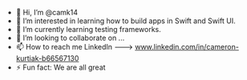- 👋 Hi, I’m @camk14
- 👀 I’m interested in learning how to build apps in Swift and Swift UI.
- 🌱 I’m currently learning testing frameworks. 
- 💞️ I’m looking to collaborate on ...
- 📫 How to reach me LinkedIn ---> www.linkedin.com/in/cameron-kurtiak-b66567130
- ⚡ Fun fact: We are all great

<!---
camk14/camk14 is a ✨ special ✨ repository because its `README.md` (this file) appears on your GitHub profile.
You can click the Preview link to take a look at your changes.
--->
